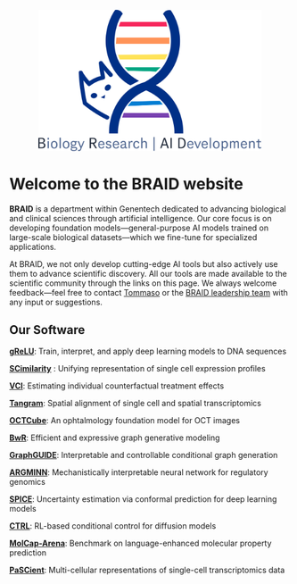 



<p align="center">
  <img src="logo.png" alt="Cute Cat" width="400">
</p>



# Welcome to the BRAID website

**BRAID** is a department within Genentech dedicated to advancing biological and clinical sciences through artificial intelligence. Our core focus is on developing foundation models—general-purpose AI models trained on large-scale biological datasets—which we fine-tune for specialized applications. 

At BRAID, we not only develop cutting-edge AI tools but also actively use them to advance scientific discovery. All our tools are made available to the scientific community through the links on this page. We always welcome feedback—feel free to contact [Tommaso](mailto:biancalt@gene.com) or the [BRAID leadership team](https://www.gene.com/scientists/our-scientists/braid) with any input or suggestions.



## Our Software

[**gReLU**](https://github.com/Genentech/gReLU): Train, interpret, and apply deep learning models to DNA sequences

[**SCimilarity**](https://github.com/Genentech/scimilarity) : Unifying representation of single cell expression profiles

[**VCI**](https://github.com/yulun-rayn/variational-causal-inference): Estimating individual counterfactual treatment effects 

[**Tangram**](https://github.com/broadinstitute/Tangram): Spatial alignment of single cell and spatial transcriptomics 

[**OCTCube**](https://github.com/ZucksLiu/OCTCubeM): An ophtalmology foundation model for OCT images 

[**BwR**](https://github.com/Genentech/bandwidth-graph-generation): Efficient and expressive graph generative modeling

[**GraphGUIDE**](https://github.com/Genentech/GraphGUIDE): Interpretable and controllable conditional graph generation

[**ARGMINN**](https://github.com/Genentech/ARGMINN): Mechanistically interpretable neural network for regulatory genomics

[**SPICE**](https://github.com/ndiamant/spice): Uncertainty estimation via conformal prediction for deep learning models

[**CTRL**](https://github.com/zhaoyl18/CTRL): RL-based conditional control for diffusion models

[**MolCap-Arena**](https://github.com/Genentech/molcap-arena): Benchmark on language-enhanced molecular property prediction

[**PaSCient**](https://github.com/genentech/pascient): Multi-cellular representations of single-cell transcriptomics data
